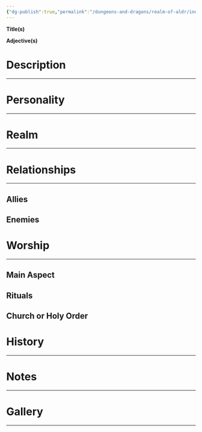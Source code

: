 ```yaml
---
{"dg-publish":true,"permalink":"/dungeons-and-dragons/realm-of-aldr/index/cosmology/gods-of-the-realm/nydus/"}
---
```


**Title(s)**

**Adjective(s)**
# Description
---
# Personality
---
# Realm
---
# Relationships
---
## Allies
## Enemies
# Worship
---
## Main Aspect
## Rituals
## Church or Holy Order
# History
---
# Notes
---
# Gallery
---